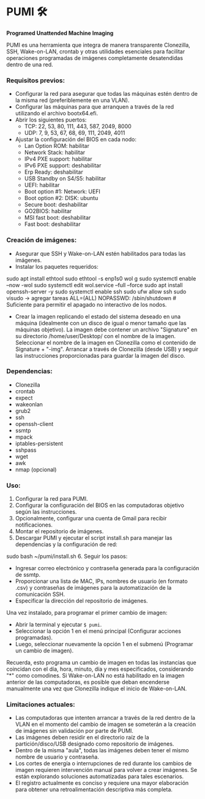 # PUMI 🛠️

**Programed Unattended Machine Imaging**

PUMI es una herramienta que integra de manera transparente Clonezilla, SSH, Wake-on-LAN, crontab y otras utilidades esenciales para facilitar operaciones programadas de imágenes completamente desatendidas dentro de una red.

### Requisitos previos:
- Configurar la red para asegurar que todas las máquinas estén dentro de la misma red (preferiblemente en una VLAN).
- Configurar las máquinas para que arranquen a través de la red utilizando el archivo bootx64.efi.
- Abrir los siguientes puertos:
  - TCP: 22, 53, 80, 111, 443, 587, 2049, 8000
  - UDP: 7, 9, 53, 67, 68, 69, 111, 2049, 4011
- Ajustar la configuración del BIOS en cada nodo:
  - Lan Option ROM: habilitar
  - Network Stack: habilitar
  - IPv4 PXE support: habilitar
  - IPv6 PXE support: deshabilitar
  - Erp Ready: deshabilitar
  - USB Standby on S4/S5: habilitar
  - UEFI: habilitar
  - Boot option #1: Network: UEFI
  - Boot option #2: DISK: ubuntu
  - Secure boot: deshabilitar
  - GO2BIOS: habilitar
  - MSI fast boot: deshabilitar
  - Fast boot: deshabilitar

### Creación de imágenes:
- Asegurar que SSH y Wake-on-LAN estén habilitados para todas las imágenes.
- Instalar los paquetes requeridos:

sudo apt install ethtool
sudo ethtool -s enp1s0 wol g
sudo systemctl enable –now -wol
sudo systemctl edit wol.service –full –force
sudo apt install openssh-server -y
sudo systemctl enable ssh
sudo ufw allow ssh
sudo visudo -> agregar tareas ALL=(ALL) NOPASSWD: /sbin/shutdown # Suficiente para permitir el apagado no interactivo de los nodos.

- Crear la imagen replicando el estado del sistema deseado en una máquina (idealmente con un disco de igual o menor tamaño que las máquinas objetivo). La imagen debe contener un archivo "Signature" en su directorio /home/user/Desktop/ con el nombre de la imagen. Seleccionar el nombre de la imagen en Clonezilla como el contenido de Signature + "-img". Arrancar a través de Clonezilla (desde USB) y seguir las instrucciones proporcionadas para guardar la imagen del disco.

### Dependencias:
- Clonezilla
- crontab
- expect
- wakeonlan
- grub2
- ssh
- openssh-client
- ssmtp
- mpack
- iptables-persistent
- sshpass
- wget
- awk
- nmap (opcional)

### Uso:
1. Configurar la red para PUMI.
2. Configurar la configuración del BIOS en las computadoras objetivo según las instrucciones.
3. Opcionalmente, configurar una cuenta de Gmail para recibir notificaciones.
4. Montar el repositorio de imágenes.
5. Descargar PUMI y ejecutar el script install.sh para manejar las dependencias y la configuración de red:


sudo bash ~/pumi/install.sh
6. Seguir los pasos:
- Ingresar correo electrónico y contraseña generada para la configuración de ssmtp.
- Proporcionar una lista de MAC, IPs, nombres de usuario (en formato .csv) y contraseñas de imágenes para la automatización de la comunicación SSH.
- Especificar la dirección del repositorio de imágenes.

Una vez instalado, para programar el primer cambio de imagen:
- Abrir la terminal y ejecutar `$ pumi`.
- Seleccionar la opción 1 en el menú principal (Configurar acciones programadas).
- Luego, seleccionar nuevamente la opción 1 en el submenú (Programar un cambio de imagen).

Recuerda, esto programa un cambio de imagen en todas las instancias que coincidan con el día, hora, minuto, día y mes especificados, considerando "*" como comodines. Si Wake-on-LAN no está habilitado en la imagen anterior de las computadoras, es posible que deban encenderse manualmente una vez que Clonezilla indique el inicio de Wake-on-LAN.

### Limitaciones actuales:
- Las computadoras que intenten arrancar a través de la red dentro de la VLAN en el momento del cambio de imagen se someterán a la creación de imágenes sin validación por parte de PUMI.
- Las imágenes deben residir en el directorio raíz de la partición/disco/USB designado como repositorio de imágenes.
- Dentro de la misma "aula", todas las imágenes deben tener el mismo nombre de usuario y contraseña.
- Los cortes de energía o interrupciones de red durante los cambios de imagen requieren intervención manual para volver a crear imágenes. Se están explorando soluciones automatizadas para tales escenarios.
- El registro actualmente es conciso y requiere una mayor elaboración para obtener una retroalimentación descriptiva más completa.


